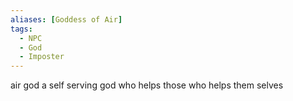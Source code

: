 ```yaml
---
aliases: [Goddess of Air]
tags:
  - NPC
  - God
  - Imposter
---
```

air god a self serving god who helps those who helps them selves